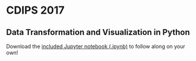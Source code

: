 # CDIPS 2017
## Data Transformation and Visualization in Python

Download the [included Jupyter notebook (.ipynb)](Data%20Transformation%20and%20Visualization%20in%20Python.ipynb) to follow along on your own!
